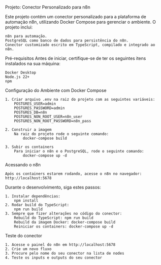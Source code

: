 Projeto: Conector Personalizado para n8n

Este projeto contém um conector personalizado para a plataforma de automação n8n, utilizando Docker Compose para gerenciar o ambiente.
O projeto inclui:

	n8n para automação.
	PostgreSQL como banco de dados para persistência do n8n.
	Conector customizado escrito em TypeScript, compilado e integrado ao n8n.
	
Pré-requisitos
	Antes de iniciar, certifique-se de ter os seguintes itens instalados na sua máquina:
	
	Docker Desktop
	Node.js 22+
	npm

Configuração do Ambiente com Docker Compose

	1. Criar arquivo .env na raiz do projeto com as seguintes variáveis:
		POSTGRES_USER=admin
		POSTGRES_PASSWORD=admin
		POSTGRES_DB=n8n
		POSTGRES_NON_ROOT_USER=n8n_user
		POSTGRES_NON_ROOT_PASSWORD=n8n_pass

	2. Construir a imagem
		Na raiz do projeto rode o seguinte comando:
			docker-compose build
			
	3. Subir os containers
		Para iniciar o n8n e o PostgreSQL, rode o seguinte comando:
			docker-compose up -d
			
Acessando o n8n

	Após os containers estarem rodando, acesse o n8n no navegador:
	http://localhost:5678
	
Durante o desenvolvimento, siga estes passos:

	1. Instalar dependências:
		npm install
	2. Rodar build do TypeScript:
		npm run build
	3. Sempre que fizer alterações no código do conector:
		Rebuild do TypeScript: npm run build
		Rebuild da imagem Docker: docker-compose build
		Reiniciar os containers: docker-compose up -d
Teste do conector

	1. Acesse o painel do n8n em http://localhost:5678
	2. Crie um novo fluxo
	3. Procure pelo nome do seu conector na lista de nodes
	4. Teste os inputs e outputs do seu conector
		
